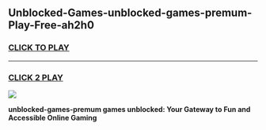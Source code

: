 
## Unblocked-Games-unblocked-games-premum-Play-Free-ah2h0
<h3>
<a href="https://premium76.site?title=unblocked-games-premum&ref=24M">CLICK TO PLAY</a></h3>
<hr>

<h3>
<a href="https://premium76.site?title=unblocked-games-premum&ref=24M">CLICK 2 PLAY</a>
  
</h3>

<a href="https://premium76.site?title=unblocked-games-premum&ref=24M"><img src="https://clearcache.store/games.png"></a>


**unblocked-games-premum games unblocked: Your Gateway to Fun and Accessible Online Gaming**
